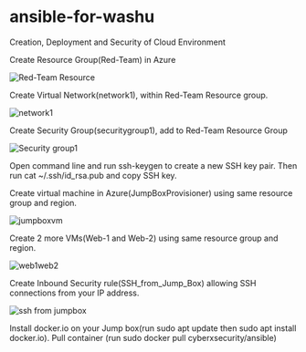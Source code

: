 # ansible-for-washu
Creation, Deployment and Security of Cloud Environment

Create Resource Group(Red-Team) in Azure 

![Red-Team Resource](https://user-images.githubusercontent.com/90808951/134112216-c6a1fc31-b842-476b-8706-aba83889d0b5.PNG)

Create Virtual Network(network1), within Red-Team Resource group. 

![network1](https://user-images.githubusercontent.com/90808951/134111164-7891e2df-1e7f-450f-a13c-bedbe275e801.PNG)

Create Security Group(securitygroup1), add to Red-Team Resource Group

![Security group1](https://user-images.githubusercontent.com/90808951/134111682-5bd2db1f-b507-4bd8-863f-7f6c973751bc.PNG)

Open command line and run ssh-keygen to create a new SSH key pair. Then run cat ~/.ssh/id_rsa.pub and copy SSH key.

Create virtual machine in Azure(JumpBoxProvisioner) using same resource group and region. 

![jumpboxvm](https://user-images.githubusercontent.com/90808951/134112104-8833ad1d-1a1d-408d-94a5-45137fdaf3c0.PNG)

Create 2 more VMs(Web-1 and Web-2) using same resource group and region.

![web1web2](https://user-images.githubusercontent.com/90808951/134112453-91f7c4fa-97ea-439a-92ba-89f6f8f89036.PNG)

Create Inbound Security rule(SSH_from_Jump_Box) allowing SSH connections from your IP address.

![ssh from jumpbox](https://user-images.githubusercontent.com/90808951/134112750-c1037527-8fa5-406f-acbf-8cf32a824e17.PNG)

Install docker.io on your Jump box(run sudo apt update then sudo apt install docker.io).
Pull container (run sudo docker pull cyberxsecurity/ansible)
